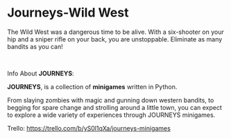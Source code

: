 # Journeys-Wild West



The Wild West was a dangerous time to be alive.
With a six-shooter on your hip and a sniper rifle on your back, you are unstoppable.
Eliminate as many bandits as you can!

‎

Info About **JOURNEYS**:

**JOURNEYS**, is a collection of **minigames** written in Python.

From slaying zombies with magic and gunning down western bandits, to begging for spare change and strolling around a little town, you can expect to explore a wide variety of experiences through JOURNEYS minigames.

Trello: https://trello.com/b/yS0l1qXa/journeys-minigames

